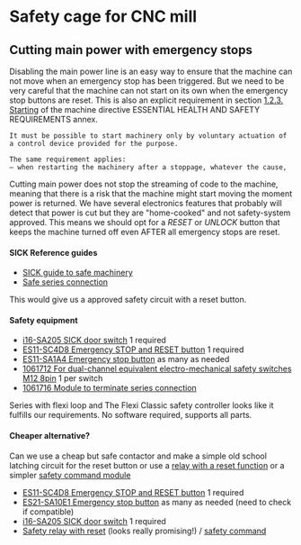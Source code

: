 # Safety cage for CNC mill

## Cutting main power with emergency stops

Disabling the main power line is an easy way to ensure that the machine can not move when an emergency stop has been triggered. But we need to be very careful that the machine can not start on its own when the emergency stop buttons are reset. This is also an explicit requirement in section [1.2.3.   Starting](https://eur-lex.europa.eu/legal-content/EN/TXT/?uri=CELEX:32006L0042#d1e32-35-1) of the machine directive ESSENTIAL HEALTH AND SAFETY REQUIREMENTS annex.
```
It must be possible to start machinery only by voluntary actuation of a control device provided for the purpose.

The same requirement applies:
— when restarting the machinery after a stoppage, whatever the cause,
```
Cutting main power does not stop the streaming of code to the machine, meaning that there is a risk that the machine might start moving the moment power is returned. We have several electronics features that probably will detect that power is cut but they are "home-cooked" and not safety-system approved. This means we should opt for a *RESET* or *UNLOCK* button that keeps the machine turned off even AFTER all emergency stops are reset. 

#### SICK Reference guides
* [SICK guide to safe machinery](https://cdn.sick.com/media/docs/8/78/678/Special_information_Guide_for_Safe_Machinery_en_IM0014678.PDF)
* [Safe series connection](https://cdn.sick.com/media/docs/8/68/468/Special_information_Safe_series_connection_en_IM0059468.PDF)

This would give us a approved safety circuit with a reset button.

#### Safety equipment
* [i16-SA205 SICK door switch](https://www.sick.com/no/en/safety-switches/electro-mechanical-safety-switches/i16s/i16-sa205/p/p338053) 1 required
* [ES11-SC4D8 Emergency STOP and RESET button](https://www.sick.com/no/en/safety-switches/safety-command-devices/es11/es11-sc4d8/p/p339946) 1 required
* [ES11-SA1A4 Emergency stop button](https://www.sick.com/no/en/safety-switches/safety-command-devices/es11/es11-sa1a4/p/p339944) as many as needed
* [1061712 For dual-channel equivalent electro-mechanical safety switches M12 8pin](https://www.sick.com/no/en/senscontrol-safe-control-solutions/safe-series-connection/flexi-loop/fln-emss1100108/p/p342547) 1 per switch
* [1061716 Module to terminate series connection](https://www.sick.com/no/en/senscontrol-safe-control-solutions/safe-series-connection/flexi-loop/flt-term00001/p/p346064)

Series with flexi loop and The Flexi Classic safety controller looks like it fulfills our requirements. No software required, supports all parts.

#### Cheaper alternative?

Can we use a cheap but safe contactor and make a simple old school latching circuit for the reset button or use a [relay with a reset function](https://www.sick.com/no/en/senscontrol-safe-control-solutions/safety-relays/ue23-3mf/ue23-3mf2a3/p/p79479) or a simpler [safety command module](https://www.sick.com/no/en/senscontrol-safe-control-solutions/safety-relays/ue44-3sl/c/g186171)

* [ES11-SC4D8 Emergency STOP and RESET button](https://www.sick.com/no/en/safety-switches/safety-command-devices/es11/es11-sc4d8/p/p339946) 1 required
* [ES21-SA10E1 Emergency stop button](https://www.sick.com/no/en/safety-switches/safety-command-devices/es21/es21-sa10e1/p/p79960) as many as needed (need to check if compatible)
* [i16-SA205 SICK door switch](https://www.sick.com/no/en/safety-switches/electro-mechanical-safety-switches/i16s/i16-sa205/p/p338053) 1 required
* [Safety relay with reset](https://www.sick.com/no/en/senscontrol-safe-control-solutions/safety-relays/ue23-3mf/ue23-3mf2a3/p/p79479) (looks really promising!) / [safety command](https://www.sick.com/no/en/senscontrol-safe-control-solutions/safety-relays/ue44-3sl/c/g186171)

